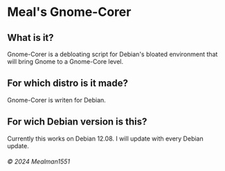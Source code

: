 # Meal's Gnome-Corer

## What is it?

Gnome-Corer is a debloating script for Debian's bloated environment that will bring Gnome to a Gnome-Core level.

## For which distro is it made?

Gnome-Corer is writen for Debian.

## For wich Debian version is this?

Currently this works on Debian 12.08. I will update with every Debian update.

###### © 2024 Mealman1551
